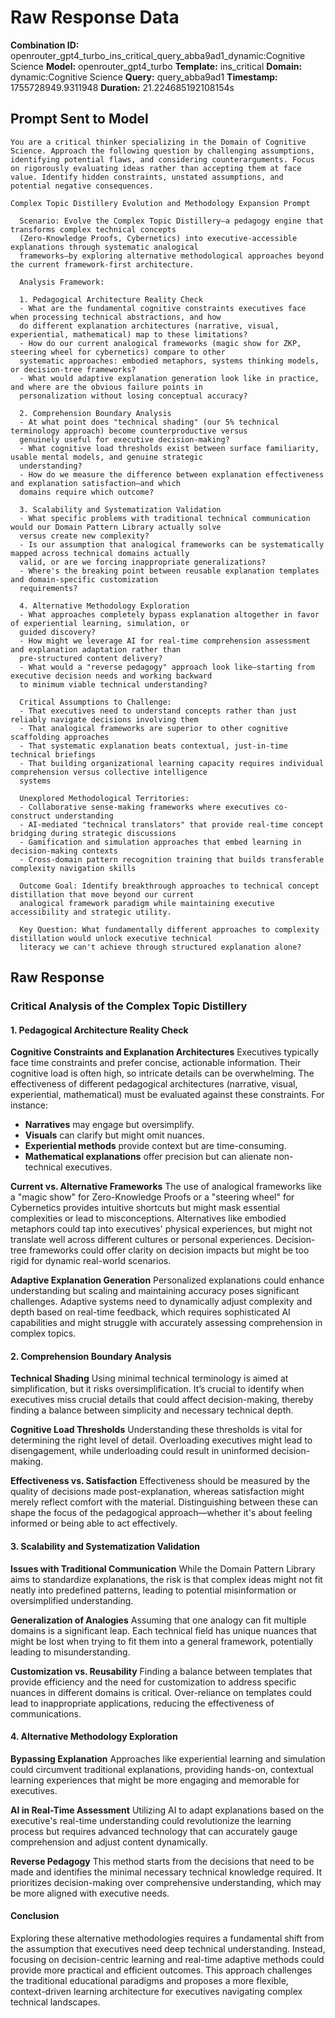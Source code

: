 # Raw Response Data

**Combination ID:** openrouter_gpt4_turbo_ins_critical_query_abba9ad1_dynamic:Cognitive Science
**Model:** openrouter_gpt4_turbo
**Template:** ins_critical
**Domain:** dynamic:Cognitive Science
**Query:** query_abba9ad1
**Timestamp:** 1755728949.9311948
**Duration:** 21.224685192108154s

## Prompt Sent to Model

```
You are a critical thinker specializing in the Domain of Cognitive Science. Approach the following question by challenging assumptions, identifying potential flaws, and considering counterarguments. Focus on rigorously evaluating ideas rather than accepting them at face value. Identify hidden constraints, unstated assumptions, and potential negative consequences.

Complex Topic Distillery Evolution and Methodology Expansion Prompt

  Scenario: Evolve the Complex Topic Distillery—a pedagogy engine that transforms complex technical concepts
  (Zero-Knowledge Proofs, Cybernetics) into executive-accessible explanations through systematic analogical
  frameworks—by exploring alternative methodological approaches beyond the current framework-first architecture.

  Analysis Framework:

  1. Pedagogical Architecture Reality Check
  - What are the fundamental cognitive constraints executives face when processing technical abstractions, and how
  do different explanation architectures (narrative, visual, experiential, mathematical) map to these limitations?
  - How do our current analogical frameworks (magic show for ZKP, steering wheel for cybernetics) compare to other
  systematic approaches: embodied metaphors, systems thinking models, or decision-tree frameworks?
  - What would adaptive explanation generation look like in practice, and where are the obvious failure points in
  personalization without losing conceptual accuracy?

  2. Comprehension Boundary Analysis
  - At what point does "technical shading" (our 5% technical terminology approach) become counterproductive versus
  genuinely useful for executive decision-making?
  - What cognitive load thresholds exist between surface familiarity, usable mental models, and genuine strategic
  understanding?
  - How do we measure the difference between explanation effectiveness and explanation satisfaction—and which
  domains require which outcome?

  3. Scalability and Systematization Validation
  - What specific problems with traditional technical communication would our Domain Pattern Library actually solve
  versus create new complexity?
  - Is our assumption that analogical frameworks can be systematically mapped across technical domains actually
  valid, or are we forcing inappropriate generalizations?
  - Where's the breaking point between reusable explanation templates and domain-specific customization
  requirements?

  4. Alternative Methodology Exploration
  - What approaches completely bypass explanation altogether in favor of experiential learning, simulation, or
  guided discovery?
  - How might we leverage AI for real-time comprehension assessment and explanation adaptation rather than
  pre-structured content delivery?
  - What would a "reverse pedagogy" approach look like—starting from executive decision needs and working backward
  to minimum viable technical understanding?

  Critical Assumptions to Challenge:
  - That executives need to understand concepts rather than just reliably navigate decisions involving them
  - That analogical frameworks are superior to other cognitive scaffolding approaches
  - That systematic explanation beats contextual, just-in-time technical briefings
  - That building organizational learning capacity requires individual comprehension versus collective intelligence
  systems

  Unexplored Methodological Territories:
  - Collaborative sense-making frameworks where executives co-construct understanding
  - AI-mediated "technical translators" that provide real-time concept bridging during strategic discussions
  - Gamification and simulation approaches that embed learning in decision-making contexts
  - Cross-domain pattern recognition training that builds transferable complexity navigation skills

  Outcome Goal: Identify breakthrough approaches to technical concept distillation that move beyond our current
  analogical framework paradigm while maintaining executive accessibility and strategic utility.

  Key Question: What fundamentally different approaches to complexity distillation would unlock executive technical
  literacy we can't achieve through structured explanation alone?
```

## Raw Response

### Critical Analysis of the Complex Topic Distillery

#### 1. Pedagogical Architecture Reality Check

**Cognitive Constraints and Explanation Architectures**
Executives typically face time constraints and prefer concise, actionable information. Their cognitive load is often high, so intricate details can be overwhelming. The effectiveness of different pedagogical architectures (narrative, visual, experiential, mathematical) must be evaluated against these constraints. For instance:
- **Narratives** may engage but oversimplify.
- **Visuals** can clarify but might omit nuances.
- **Experiential methods** provide context but are time-consuming.
- **Mathematical explanations** offer precision but can alienate non-technical executives.

**Current vs. Alternative Frameworks**
The use of analogical frameworks like a "magic show" for Zero-Knowledge Proofs or a "steering wheel" for Cybernetics provides intuitive shortcuts but might mask essential complexities or lead to misconceptions. Alternatives like embodied metaphors could tap into executives' physical experiences, but might not translate well across different cultures or personal experiences. Decision-tree frameworks could offer clarity on decision impacts but might be too rigid for dynamic real-world scenarios.

**Adaptive Explanation Generation**
Personalized explanations could enhance understanding but scaling and maintaining accuracy poses significant challenges. Adaptive systems need to dynamically adjust complexity and depth based on real-time feedback, which requires sophisticated AI capabilities and might struggle with accurately assessing comprehension in complex topics.

#### 2. Comprehension Boundary Analysis

**Technical Shading**
Using minimal technical terminology is aimed at simplification, but it risks oversimplification. It’s crucial to identify when executives miss crucial details that could affect decision-making, thereby finding a balance between simplicity and necessary technical depth.

**Cognitive Load Thresholds**
Understanding these thresholds is vital for determining the right level of detail. Overloading executives might lead to disengagement, while underloading could result in uninformed decision-making.

**Effectiveness vs. Satisfaction**
Effectiveness should be measured by the quality of decisions made post-explanation, whereas satisfaction might merely reflect comfort with the material. Distinguishing between these can shape the focus of the pedagogical approach—whether it's about feeling informed or being able to act effectively.

#### 3. Scalability and Systematization Validation

**Issues with Traditional Communication**
While the Domain Pattern Library aims to standardize explanations, the risk is that complex ideas might not fit neatly into predefined patterns, leading to potential misinformation or oversimplified understanding.

**Generalization of Analogies**
Assuming that one analogy can fit multiple domains is a significant leap. Each technical field has unique nuances that might be lost when trying to fit them into a general framework, potentially leading to misunderstanding.

**Customization vs. Reusability**
Finding a balance between templates that provide efficiency and the need for customization to address specific nuances in different domains is critical. Over-reliance on templates could lead to inappropriate applications, reducing the effectiveness of communications.

#### 4. Alternative Methodology Exploration

**Bypassing Explanation**
Approaches like experiential learning and simulation could circumvent traditional explanations, providing hands-on, contextual learning experiences that might be more engaging and memorable for executives.

**AI in Real-Time Assessment**
Utilizing AI to adapt explanations based on the executive's real-time understanding could revolutionize the learning process but requires advanced technology that can accurately gauge comprehension and adjust content dynamically.

**Reverse Pedagogy**
This method starts from the decisions that need to be made and identifies the minimal necessary technical knowledge required. It prioritizes decision-making over comprehensive understanding, which may be more aligned with executive needs.

#### Conclusion
Exploring these alternative methodologies requires a fundamental shift from the assumption that executives need deep technical understanding. Instead, focusing on decision-centric learning and real-time adaptive methods could provide more practical and efficient outcomes. This approach challenges the traditional educational paradigms and proposes a more flexible, context-driven learning architecture for executives navigating complex technical landscapes.